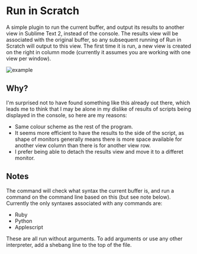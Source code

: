 Run in Scratch
==============
A simple plugin to run the current buffer, and output its results to another view in Sublime Text 2, instead of the console. The results view will be associated with the original buffer, so any subsequent running of Run in Scratch will output to this view. The first time it is run, a new view is created on the right in column mode (currently it assumes you are working with one view per window).

<!-- ![example](http://github.com/ryecroft/RunInScratch/example.jpg)
 --><!-- ![Soda Light Theme](http://buymeasoda.github.com/soda-theme/images/screenshots/soda-light-theme.png?v=7) -->
![example](http://ryecroft.github.com/RunInScratch/example.jpgv=7)

Why?
----
I'm surprised not to have found something like this already out there, which leads me to think that I may be alone in my dislike of results of scripts being displayed in the console, so here are my reasons:

- Same colour scheme as the rest of the program.
- It seems more efficient to have the results to the side of the script, as shape of monitors generally means there is more space available for another view column than there is for another view row.
- I prefer being able to detach the results view and move it to a differet monitor.

Notes
-----
The command will check what syntax the current buffer is, and run a command on the command line based on this (but see note below). Currently the only syntaxes associated with any commands are:

- Ruby
- Python
- Applescript

These are all run without arguments. To add arguments or use any other interpreter, add a shebang line to the top of the file.